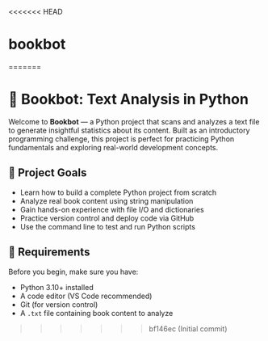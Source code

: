 <<<<<<< HEAD
# bookbot
=======
# 🤖 Bookbot: Text Analysis in Python

Welcome to **Bookbot** — a Python project that scans and analyzes a text file to generate insightful statistics about its content. Built as an introductory programming challenge, this project is perfect for practicing Python fundamentals and exploring real-world development concepts.

## 📌 Project Goals

- Learn how to build a complete Python project from scratch
- Analyze real book content using string manipulation
- Gain hands-on experience with file I/O and dictionaries
- Practice version control and deploy code via GitHub
- Use the command line to test and run Python scripts

## 🧰 Requirements

Before you begin, make sure you have:

- Python 3.10+ installed
- A code editor (VS Code recommended)
- Git (for version control)
- A `.txt` file containing book content to analyze

>>>>>>> bf146ec (Initial commit)
